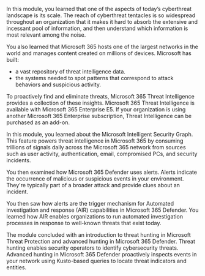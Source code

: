 In this module, you learned that one of the aspects of today’s cyberthreat landscape is its scale. The reach of cyberthreat tentacles is so widespread throughout an organization that it makes it hard to absorb the extensive and incessant pool of information, and then understand which information is most relevant among the noise.

You also learned that Microsoft 365 hosts one of the largest networks in the world and manages content created on millions of devices. Microsoft has built:

 -  a vast repository of threat intelligence data.
 -  the systems needed to spot patterns that correspond to attack behaviors and suspicious activity.

To proactively find and eliminate threats, Microsoft 365 Threat Intelligence provides a collection of these insights. Microsoft 365 Threat Intelligence is available with Microsoft 365 Enterprise E5. If your organization is using another Microsoft 365 Enterprise subscription, Threat Intelligence can be purchased as an add-on.

In this module, you learned about the Microsoft Intelligent Security Graph. This feature powers threat intelligence in Microsoft 365 by consuming trillions of signals daily across the Microsoft 365 network from sources such as user activity, authentication, email, compromised PCs, and security incidents.<br>

You then examined how Microsoft 365 Defender uses alerts. Alerts indicate the occurrence of malicious or suspicious events in your environment. They're typically part of a broader attack and provide clues about an incident.

You then saw how alerts are the trigger mechanism for Automated investigation and response (AIR) capabilities in Microsoft 365 Defender. You learned how AIR enables organizations to run automated investigation processes in response to well-known threats that exist today.

The module concluded with an introduction to threat hunting in Microsoft Threat Protection and advanced hunting in Microsoft 365 Defender. Threat hunting enables security operators to identify cybersecurity threats. Advanced hunting in Microsoft 365 Defender proactively inspects events in your network using Kusto-based queries to locate threat indicators and entities.
